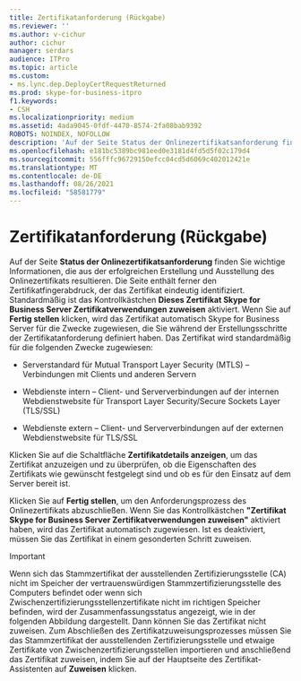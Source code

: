 ```yaml
---
title: Zertifikatanforderung (Rückgabe)
ms.reviewer: ''
ms.author: v-cichur
author: cichur
manager: serdars
audience: ITPro
ms.topic: article
ms.custom:
- ms.lync.dep.DeployCertRequestReturned
ms.prod: skype-for-business-itpro
f1.keywords:
- CSH
ms.localizationpriority: medium
ms.assetid: 4ada9045-0fdf-4470-8574-2fa08bab9392
ROBOTS: NOINDEX, NOFOLLOW
description: 'Auf der Seite Status der Onlinezertifikatsanforderung finden Sie wichtige Informationen, die aus der erfolgreichen Erstellung und Ausstellung des Onlinezertifikats resultieren. Die Seite enthält ferner den Zertifikatfingerabdruck, der das Zertifikat eindeutig identifiziert. Standardmäßig ist das Kontrollkästchen Dieses Zertifikat Skype for Business Server Zertifikatverwendungen zuweisen aktiviert. Wenn Sie auf Fertig stellen klicken, wird das Zertifikat automatisch Skype for Business Server für die Zwecke zugewiesen, die Sie während der Erstellungsschritte der Zertifikatanforderung definiert haben. Das Zertifikat wird standardmäßig für die folgenden Zwecke zugewiesen:'
ms.openlocfilehash: e181bc5389bc981eed0e3181d4fd5d5f02c179d4
ms.sourcegitcommit: 556fffc96729150efcc04cd5d6069c402012421e
ms.translationtype: MT
ms.contentlocale: de-DE
ms.lasthandoff: 08/26/2021
ms.locfileid: "58581779"
---
```

# <a name="certificate-request-returned"></a>Zertifikatanforderung (Rückgabe)
 
Auf der Seite **Status der Onlinezertifikatsanforderung** finden Sie wichtige Informationen, die aus der erfolgreichen Erstellung und Ausstellung des Onlinezertifikats resultieren. Die Seite enthält ferner den Zertifikatfingerabdruck, der das Zertifikat eindeutig identifiziert. Standardmäßig ist das Kontrollkästchen **Dieses Zertifikat Skype for Business Server Zertifikatverwendungen zuweisen** aktiviert. Wenn Sie auf **Fertig stellen** klicken, wird das Zertifikat automatisch Skype for Business Server für die Zwecke zugewiesen, die Sie während der Erstellungsschritte der Zertifikatanforderung definiert haben. Das Zertifikat wird standardmäßig für die folgenden Zwecke zugewiesen:
  
- Serverstandard für Mutual Transport Layer Security (MTLS) – Verbindungen mit Clients und anderen Servern
    
- Webdienste intern – Client- und Serververbindungen auf der internen Webdienstwebsite für Transport Layer Security/Secure Sockets Layer (TLS/SSL)
    
- Webdienste extern – Client- und Serververbindungen auf der externen Webdienstwebsite für TLS/SSL
    
Klicken Sie auf die Schaltfläche **Zertifikatdetails anzeigen**, um das Zertifikat anzuzeigen und zu überprüfen, ob die Eigenschaften des Zertifikats wie gewünscht festgelegt sind und ob es für den Einsatz auf dem Server bereit ist.
  
Klicken Sie auf **Fertig stellen**, um den Anforderungsprozess des Onlinezertifikats abzuschließen. Wenn Sie das Kontrollkästchen **"Zertifikat Skype for Business Server Zertifikatverwendungen zuweisen"** aktiviert haben, wird das Zertifikat automatisch zugewiesen. Ist es deaktiviert, müssen Sie das Zertifikat in einem gesonderten Schritt zuweisen. 
  
> [!IMPORTANT]
> Wenn sich das Stammzertifikat der ausstellenden Zertifizierungsstelle (CA) nicht im Speicher der vertrauenswürdigen Stammzertifizierungsstelle des Computers befindet oder wenn sich Zwischenzertifizierungsstellenzertifikate nicht im richtigen Speicher befinden, wird der Zusammenfassungsstatus angezeigt, wie in der folgenden Abbildung dargestellt. Dann können Sie das Zertifikat nicht zuweisen. Zum Abschließen des Zertifikatzuweisungsprozesses müssen Sie das Stammzertifikat der ausstellenden Zertifizierungsstelle und etwaige Zertifikate von Zwischenzertifizierungsstellen importieren und anschließend das Zertifikat zuweisen, indem Sie auf der Hauptseite des Zertifikat-Assistenten auf **Zuweisen** klicken.
  

